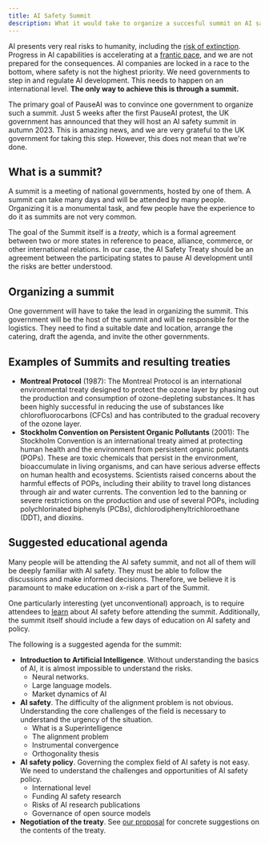 ```yaml
---
title: AI Safety Summit
description: What it would take to organize a succesful summit on AI safety.
---
```


AI presents very real risks to humanity, including the [risk of extinction](/xrisk).
Progress in AI capabilities is accelerating at a [frantic pace](/urgency), and we are not prepared for the consequences.
AI companies are locked in a race to the bottom, where safety is not the highest priority.
We need governments to step in and regulate AI development.
This needs to happen on an international level.
**The only way to achieve this is through a summit.**

The primary goal of PauseAI was to convince one government to organize such a summit.
Just 5 weeks after the first PauseAI protest, the UK government has announced that they will host an AI safety summit in autumn 2023.
This is amazing news, and we are very grateful to the UK government for taking this step.
However, this does not mean that we're done.

## What is a summit?

A summit is a meeting of national governments, hosted by one of them.
A summit can take many days and will be attended by many people.
Organizing it is a monumental task, and few people have the experience to do it as summits are not very common.

The goal of the Summit itself is a _treaty_, which is a formal agreement between two or more states in reference to peace, alliance, commerce, or other international relations.
In our case, the AI Safety Treaty should be an agreement between the participating states to pause AI development until the risks are better understood.

## Organizing a summit

One government will have to take the lead in organizing the summit.
This government will be the host of the summit and will be responsible for the logistics.
They need to find a suitable date and location, arrange the catering, draft the agenda, and invite the other governments.

## Examples of Summits and resulting treaties

- **Montreal Protocol** (1987): The Montreal Protocol is an international environmental treaty designed to protect the ozone layer by phasing out the production and consumption of ozone-depleting substances. It has been highly successful in reducing the use of substances like chlorofluorocarbons (CFCs) and has contributed to the gradual recovery of the ozone layer.
- **Stockholm Convention on Persistent Organic Pollutants** (2001): The Stockholm Convention is an international treaty aimed at protecting human health and the environment from persistent organic pollutants (POPs). These are toxic chemicals that persist in the environment, bioaccumulate in living organisms, and can have serious adverse effects on human health and ecosystems. Scientists raised concerns about the harmful effects of POPs, including their ability to travel long distances through air and water currents. The convention led to the banning or severe restrictions on the production and use of several POPs, including polychlorinated biphenyls (PCBs), dichlorodiphenyltrichloroethane (DDT), and dioxins.

## Suggested educational agenda

Many people will be attending the AI safety summit, and not all of them will be deeply familiar with AI safety.
They must be able to follow the discussions and make informed decisions.
Therefore, we believe it is paramount to make education on x-risk a part of the Summit.

One particularly interesting (yet unconventional) approach, is to require attendees to [learn](/learn) about AI safety before attending the summit.
Additionally, the summit itself should include a few days of education on AI safety and policy.

The following is a suggested agenda for the summit:

- **Introduction to Artificial Intelligence**. Without understanding the basics of AI, it is almost impossible to understand the risks.
  - Neural networks.
  - Large language models.
  - Market dynamics of AI
- **AI safety**. The difficulty of the alignment problem is not obvious. Understanding the core challenges of the field is necessary to understand the urgency of the situation.
  - What is a Superintelligence
  - The alignment problem
  - Instrumental convergence
  - Orthogonality thesis
- **AI safety policy**. Governing the complex field of AI safety is not easy. We need to understand the challenges and opportunities of AI safety policy.
  - International level
  - Funding AI safety research
  - Risks of AI research publications
  - Governance of open source models
- **Negotiation of the treaty**. See [our proposal](/proposal) for concrete suggestions on the contents of the treaty.
